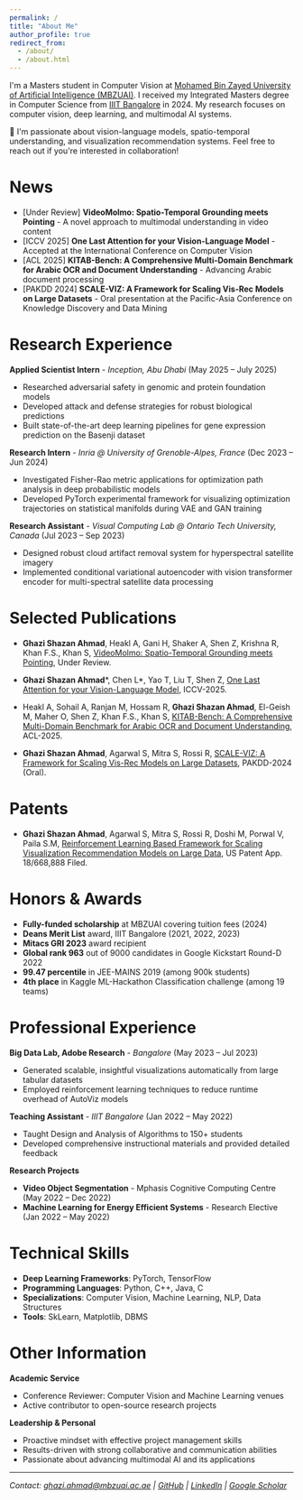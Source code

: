```yaml
---
permalink: /
title: "About Me"
author_profile: true
redirect_from: 
  - /about/
  - /about.html
---
```


I'm a Masters student in Computer Vision at [Mohamed Bin Zayed University of Artificial Intelligence (MBZUAI)](https://mbzuai.ac.ae/). I received my Integrated Masters degree in Computer Science from [IIIT Bangalore](https://www.iiitb.ac.in/) in 2024. My research focuses on computer vision, deep learning, and multimodal AI systems.

📢 I'm passionate about vision-language models, spatio-temporal understanding, and visualization recommendation systems. Feel free to reach out if you're interested in collaboration!

News
======
- [Under Review] **VideoMolmo: Spatio-Temporal Grounding meets Pointing** - A novel approach to multimodal understanding in video content
- [ICCV 2025] **One Last Attention for your Vision-Language Model** - Accepted at the International Conference on Computer Vision
- [ACL 2025] **KITAB-Bench: A Comprehensive Multi-Domain Benchmark for Arabic OCR and Document Understanding** - Advancing Arabic document processing
- [PAKDD 2024] **SCALE-VIZ: A Framework for Scaling Vis-Rec Models on Large Datasets** - Oral presentation at the Pacific-Asia Conference on Knowledge Discovery and Data Mining

Research Experience
======

**Applied Scientist Intern** - *Inception, Abu Dhabi* (May 2025 – July 2025)
- Researched adversarial safety in genomic and protein foundation models
- Developed attack and defense strategies for robust biological predictions
- Built state-of-the-art deep learning pipelines for gene expression prediction on the Basenji dataset

**Research Intern** - *Inria @ University of Grenoble-Alpes, France* (Dec 2023 – Jun 2024)
- Investigated Fisher-Rao metric applications for optimization path analysis in deep probabilistic models
- Developed PyTorch experimental framework for visualizing optimization trajectories on statistical manifolds during VAE and GAN training

**Research Assistant** - *Visual Computing Lab @ Ontario Tech University, Canada* (Jul 2023 – Sep 2023)
- Designed robust cloud artifact removal system for hyperspectral satellite imagery
- Implemented conditional variational autoencoder with vision transformer encoder for multi-spectral satellite data processing

Selected Publications
======

- **Ghazi Shazan Ahmad**, Heakl A, Gani H, Shaker A, Shen Z, Krishna R, Khan F.S., Khan S, [VideoMolmo: Spatio-Temporal Grounding meets Pointing](https://arxiv.org/abs/placeholder), Under Review.

- **Ghazi Shazan Ahmad***,  Chen L*, Yao T, Liu T, Shen Z, [One Last Attention for your Vision-Language Model](https://arxiv.org/abs/placeholder), ICCV-2025.

- Heakl A, Sohail A, Ranjan M, Hossam R, **Ghazi Shazan Ahmad**, El-Geish M, Maher O, Shen Z, Khan F.S., Khan S, [KITAB-Bench: A Comprehensive Multi-Domain Benchmark for Arabic OCR and Document Understanding](https://arxiv.org/abs/placeholder), ACL-2025.

- **Ghazi Shazan Ahmad**, Agarwal S, Mitra S, Rossi R, [SCALE-VIZ: A Framework for Scaling Vis-Rec Models on Large Datasets](https://arxiv.org/abs/placeholder), PAKDD-2024 (Oral).

Patents
======
- **Ghazi Shazan Ahmad**, Agarwal S, Mitra S, Rossi R, Doshi M, Porwal V, Paila S.M, [Reinforcement Learning Based Framework for Scaling Visualization Recommendation Models on Large Data](https://patents.google.com/patent/US18668888), US Patent App. 18/668,888 Filed.

Honors & Awards
======
- **Fully-funded scholarship** at MBZUAI covering tuition fees (2024)
- **Deans Merit List** award, IIIT Bangalore (2021, 2022, 2023)
- **Mitacs GRI 2023** award recipient
- **Global rank 963** out of 9000 candidates in Google Kickstart Round-D 2022
- **99.47 percentile** in JEE-MAINS 2019 (among 900k students)
- **4th place** in Kaggle ML-Hackathon Classification challenge (among 19 teams)

Professional Experience
======

**Big Data Lab, Adobe Research** - *Bangalore* (May 2023 – Jul 2023)
- Generated scalable, insightful visualizations automatically from large tabular datasets
- Employed reinforcement learning techniques to reduce runtime overhead of AutoViz models

**Teaching Assistant** - *IIIT Bangalore* (Jan 2022 – May 2022)
- Taught Design and Analysis of Algorithms to 150+ students
- Developed comprehensive instructional materials and provided detailed feedback

**Research Projects**
- **Video Object Segmentation** - Mphasis Cognitive Computing Centre (May 2022 – Dec 2022)
- **Machine Learning for Energy Efficient Systems** - Research Elective (Jan 2022 – May 2022)

Technical Skills
======
- **Deep Learning Frameworks**: PyTorch, TensorFlow
- **Programming Languages**: Python, C++, Java, C
- **Specializations**: Computer Vision, Machine Learning, NLP, Data Structures
- **Tools**: SkLearn, Matplotlib, DBMS

Other Information
======

**Academic Service**
- Conference Reviewer: Computer Vision and Machine Learning venues
- Active contributor to open-source research projects

**Leadership & Personal**
- Proactive mindset with effective project management skills
- Results-driven with strong collaborative and communication abilities
- Passionate about advancing multimodal AI and its applications

---
*Contact: ghazi.ahmad@mbzuai.ac.ae | [GitHub](https://github.com/ghazi-ahmad) | [LinkedIn](https://linkedin.com/in/ghazi-ahmad) | [Google Scholar](https://scholar.google.com/citations?user=ghazi-ahmad)*
